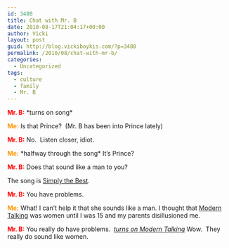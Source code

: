 ```yaml
---
id: 3480
title: Chat with Mr. B
date: 2010-08-17T21:04:17+00:00
author: Vicki
layout: post
guid: http://blog.vickiboykis.com/?p=3480
permalink: /2010/08/chat-with-mr-b/
categories:
  - Uncategorized
tags:
  - culture
  - family
  - Mr. B
---
```

<span style="color: #ff0000;"><strong>Mr. B:</strong></span> \*turns on song\*
  
<span style="color: #ff9900;"><strong>Me:</strong></span> Is that Prince?  (Mr. B has been into Prince lately)
  
<span style="color: #ff0000;"><strong>Mr. B:</strong></span> No.  Listen closer, idiot.
  
**<span style="color: #ff9900;">Me:</span>** \*halfway through the song\* It&#8217;s Prince?
  
<span style="color: #ff0000;"><strong>Mr. B:</strong></span> Does that sound like a man to you?
  
The song is [Simply the Best](http://www.youtube.com/watch?v=aIrCFrFpHvw).
  
<span style="color: #ff0000;"><strong>Mr. B:</strong> </span> You have problems.
  
<span style="color: #ff9900;"><strong>Me:</strong></span> What! I can&#8217;t help it that she sounds like a man. I thought that [Modern Talking](http://en.rian.ru/culture/20090422/121250407.html) was women until I was 15 and my parents disillusioned me.
  
<span style="color: #ff0000;"><strong>Mr. B:</strong></span> You really do have problems.  *[turns on Modern Talking](http://www.youtube.com/watch?v=4kHl4FoK1Ys&playnext=1&videos=2ScQo3uDees&feature=artistob)* Wow.  They really do sound like women.
